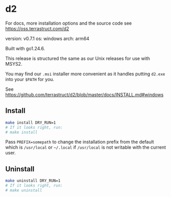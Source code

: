 # d2

For docs, more installation options and the source code see https://oss.terrastruct.com/d2

version: v0.7.1
os: windows
arch: arm64

Built with go1.24.6.

This release is structured the same as our Unix releases for use with MSYS2.

You may find our `.msi` installer more convenient as it handles putting `d2.exe` into
your `$PATH` for you.

See https://github.com/terrastruct/d2/blob/master/docs/INSTALL.md#windows

## Install

```sh
make install DRY_RUN=1
# If it looks right, run:
# make install
```

Pass `PREFIX=somepath` to change the installation prefix from the default which is
`/usr/local` or `~/.local` if `/usr/local` is not writable with the current user.

## Uninstall

```sh
make uninstall DRY_RUN=1
# If it looks right, run:
# make uninstall
```
